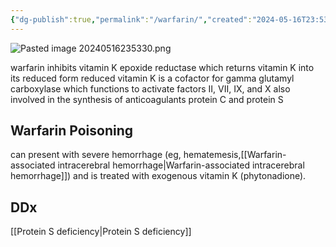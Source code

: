 ```yaml
---
{"dg-publish":true,"permalink":"/warfarin/","created":"2024-05-16T23:53:29.000-07:00","updated":"2025-09-03T13:18:30.268-07:00"}
---
```




![Pasted image 20240516235330.png](/img/user/assets/Pasted%20image%2020240516235330.png)

warfarin inhibits vitamin K epoxide reductase which returns vitamin K into its reduced form
	reduced vitamin K is a cofactor for gamma glutamyl carboxylase
	which functions to activate factors II, VII, IX, and X
	also involved in the synthesis of anticoagulants protein C and protein S
## Warfarin Poisoning
can present with severe hemorrhage (eg, hematemesis,[[Warfarin-associated intracerebral hemorrhage\|Warfarin-associated intracerebral hemorrhage]]) and is treated with exogenous vitamin K (phytonadione).

## DDx
[[Protein S deficiency\|Protein S deficiency]]
